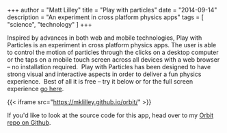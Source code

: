 +++
author = "Matt Lilley"
title = "Play with particles"
date = "2014-09-14"
description = "An experiment in cross platform physics apps"
tags = [
    "science",
    "technology"
]
+++

Inspired by advances in both web and mobile technologies, Play with Particles is an experiment in cross platform physics apps. The user is able to control the motion of particles through the clicks on a desktop computer or the taps on a mobile touch screen across all devices with a web browser – no installation required.  Play with Particles has been designed to have strong visual and interactive aspects in order to deliver a fun physics experience.  Best of all it is free – try it below or for the full screen experience [go here](https://mklilley.github.io/orbit/).

{{< iframe src="https://mklilley.github.io/orbit/" >}}

If you'd like to look at the source code for this app, head over to my [Orbit repo on Github](https://github.com/mklilley/orbit).